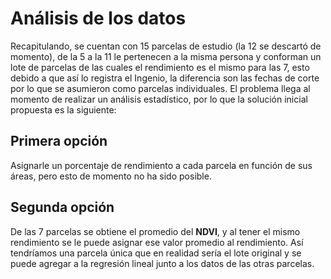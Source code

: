 # Análisis de los datos

Recapitulando, se cuentan con 15 parcelas de estudio (la 12 se descartó de momento),
de la 5 a la 11 le pertenecen a la misma persona y conforman un lote de parcelas de las cuales
el rendimiento es el mismo para las 7, esto debido a que así lo registra el Ingenio, 
la diferencia son las fechas de corte por lo que se asumieron como parcelas individuales.
El problema llega al momento de realizar un análisis estadístico, por lo que la solución inicial propuesta 
es la siguiente:

## Primera opción

Asignarle un porcentaje de rendimiento a cada parcela en función de sus áreas,
pero esto de momento no ha sido posible.

## Segunda opción

De las 7 parcelas se obtiene el promedio del **NDVI**, y al tener el mismo rendimiento se le puede asignar ese valor
promedio al rendimiento. Así tendríamos una parcela única que en realidad sería el lote original y se puede agregar a la
regresión lineal junto a los datos de las otras parcelas.

